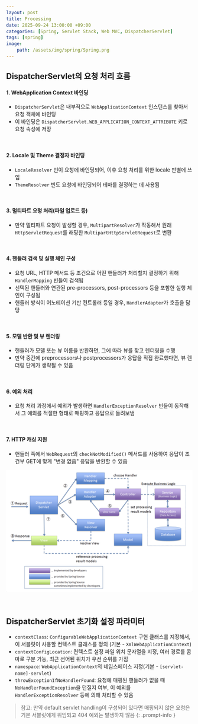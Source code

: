 ```yaml
---
layout: post
title: Processing
date: 2025-09-24 13:00:00 +09:00
categories: [Spring, Servlet Stack, Web MVC, DispatcherServlet]
tags: [spring]
image:
    path: /assets/img/spring/Spring.png
---
```



## DispatcherServlet의 요청 처리 흐름

#### 1. WebApplication Context 바인딩

- `DispatcherServlet`은 내부적으로 `WebApplicationContext` 인스턴스를 찾아서 요청 객체에 바인딩
- 이 바인딩은 `DispatcherServlet.WEB_APPLICATION_CONTEXT_ATTRIBUTE` 키로 요청 속성에 저장

<br>

#### 2. Locale 및 Theme 결정자 바인딩

- `LocaleResolver` 빈이 요청에 바인딩되어, 이후 요청 처리를 위한 locale 판별에 쓰임
- `ThemeResolver` 빈도 요청에 바인딩되어 테마를 결정하는 데 사용됨

<br>

#### 3. 멀티파트 요청 처리(파일 업로드 등)

- 만약 멀티파트 요청이 발생할 경우, `MultipartResolver`가 작동해서 원래 `HttpServletRequest`를 래핑한 `MultipartHttpServletRequest`로 변환

<br>

#### 4. 핸들러 검색 및 실행 체인 구성

- 요청 URL, HTTP 메서드 등 조건으로 어떤 핸들러가 처리할지 결정하기 위해 `HandlerMapping` 빈들이 검색됨
- 선택된 핸들러와 연관된 pre-processors, post-processors 등을 포함한 실행 체인이 구성됨
- 핸들러 방식이 어노테이션 기반 컨트롤러 등일 경우, `HandlerAdapter`가 호출을 담당

<br>

#### 5. 모델 반환 및 뷰 렌더링

- 핸들러가 모델 또는 뷰 이름을 반환하면, 그에 따라 뷰를 찾고 렌더링을 수행
- 만약 중간에 preprocessors나 postprocessors가 응답을 직접 완료했다면, 뷰 렌더링 단계가 생략될 수 있음

<br>

#### 6. 예외 처리

- 요청 처리 과정에서 예외가 발생하면 `HandlerExceptionResolver` 빈들이 동작해서 그 예외를 적절한 형태로 매핑하고 응답으로 돌려보냄

<br>

#### 7. HTTP 캐싱 지원

- 핸들러 쪽에서 `WebRequest`의 `checkNotModified()` 메서드를 사용하여 응답이 조건부 GET에 맞게 "변경 없음" 응답을 반환할 수 있음

![alt text](../../assets/img/spring/spring_61_01.png)

<br>

## DispatcherServlet 초기화 설정 파라미터

- `contextClass`: `ConfigurableWebApplicationContext` 구현 클래스를 지정해서, 이 서블릿이 사용할 컨텍스트 클래스를 정의 (기본 - `XmlWebApplicationContext`)
- `contextConfigLocation`: 컨텍스트 설정 파일 위치 문자열을 지정, 여러 경로를 콤마로 구분 가능, 최근 선어된 위치가 우선 순위를 가짐
- `namespace`: `WebApplicationContext`의 네임스페이스 지정(기본 - `[servlet-name]-servlet`)
- `throwExceptionIfNoHandlerFound`: 요청에 매핑된 핸들러가 없을 때 `NoHandlerFoundException`을 던질지 여부, 이 예외를 `HandlerExceptionResolver` 등에 의해 처리할 수 있음


> 참고: 만약 default servlet handling이 구성되어 있다면 매핑되지 않은 요청은 기본 서블릿에게 위임되고 404 예외는 발생하지 않음
{: .prompt-info }

